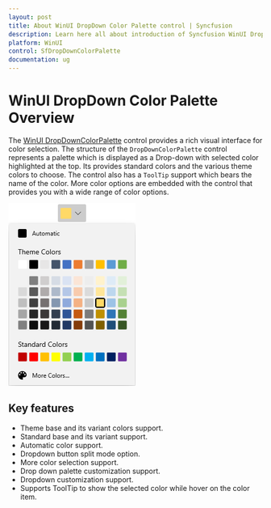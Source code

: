 ```yaml
---
layout: post
title: About WinUI DropDown Color Palette control | Syncfusion
description: Learn here all about introduction of Syncfusion WinUI DropDown Color Palette(sfDropDownColorPalette) control and more.
platform: WinUI
control: SfDropDownColorPalette
documentation: ug
---
```


# WinUI DropDown Color Palette Overview

The [WinUI DropDownColorPalette](https://www.syncfusion.com/winui-controls/dropdown-color-palette) control provides a rich visual interface for color selection. The structure of the `DropDownColorPalette` control represents a palette which is displayed as a Drop-down with selected color highlighted at the top. Its provides standard colors and the various theme colors to choose.  The control also has a `ToolTip` support which bears the name of the color. More color options are embedded with the control that provides you with a wide range of color options.

![WinUI DropDownColorPalette](Getting-Started_images/winui-dropdowncolorpaltette.png)

## Key features

* Theme base and its variant colors support.
* Standard base and its variant support.
* Automatic color support.
* Dropdown button split mode option.
* More color selection support.
* Drop down palette customization support.
* Dropdown customization support.
* Supports ToolTip to show the selected color while hover on the color item.